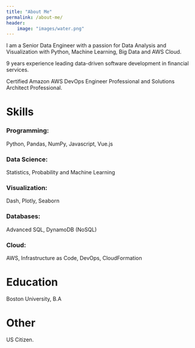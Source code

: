 ```yaml
---
title: "About Me"
permalink: /about-me/
header:
    image: "images/water.png"
---
```



I am a Senior Data Engineer with a passion for Data Analysis and Visualization with Python, Machine Learning, Big Data and AWS Cloud.

9 years experience leading data-driven software development in financial services. 

Certified Amazon AWS DevOps Engineer Professional and Solutions Architect Professional.

# Skills

### Programming: 
Python, Pandas, NumPy, Javascript, Vue.js
### Data Science:
 Statistics, Probability and Machine Learning
### Visualization: 
Dash, Plotly, Seaborn
### Databases: 
Advanced SQL, DynamoDB (NoSQL)
### Cloud: 
AWS, Infrastructure as Code, DevOps, CloudFormation

# Education
Boston University, B.A

# Other
US Citizen.